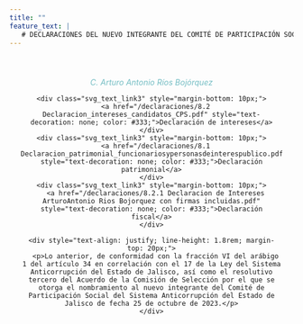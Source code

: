 ```yaml
---
title: ""
feature_text: |
   # DECLARACIONES DEL NUEVO INTEGRANTE DEL COMITÉ DE PARTICIPACIÓN SOCIAL DEL SISTEMA ANTICORRUPCIÓN DEL ESTADO DE JALISCO
---  
```

<div class="row">
  <div class="column" style="text-align: center; padding: 20px;">
    <h6 style="color: #75bec4; margin-bottom: 10px;">C. Arturo Antonio Ríos Bojórquez</h6>
    
    <div class="svg_text_link3" style="margin-bottom: 10px;">
      <a href="/declaraciones/8.2 Declaracion_intereses_candidatos_CPS.pdf" style="text-decoration: none; color: #333;">Declaración de intereses</a>
    </div>
    <div class="svg_text_link3" style="margin-bottom: 10px;">
      <a href="/declaraciones/8.1 Declaracion_patrimonial_funcionariosypersonasdeinterespublico.pdf" style="text-decoration: none; color: #333;">Declaración patrimonial</a>
    </div>
    <div class="svg_text_link3" style="margin-bottom: 10px;">
      <a href="/declaraciones/8.2.1 Declaracion de Intereses ArturoAntonio Rios Bojorquez con firmas incluidas.pdf" style="text-decoration: none; color: #333;">Declaración fiscal</a>
    </div>
    
    <div style="text-align: justify; line-height: 1.8rem; margin-top: 20px;">
      <p>Lo anterior, de conformidad con la fracción VI del arábigo 1 del artículo 34 en correlación con el 17 de la Ley del Sistema Anticorrupción del Estado de Jalisco, así como el resolutivo tercero del Acuerdo de la Comisión de Selección por el que se otorga el nombramiento al nuevo integrante del Comité de Participación Social del Sistema Anticorrupción del Estado de Jalisco de fecha 25 de octubre de 2023.</p>
    </div>
  </div>
</div>

